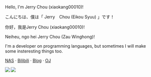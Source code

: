 Hello, I'm Jerry Chou (xiaokang00010)!

こんにちは、僕は「 Jerry　Chou (Eikou Syuu) 」です！

你好，我是Jerry Chou (xiaokang00010)!

Neiheu, ngo hei Jerry Chou (Zau Winghong)!

I'm a developer on programming languages, but sometimes I will make some insteresting things too.

<!--
**xiaokang00010/xiaokang00010** is a ✨ _special_ ✨ repository because its `README.md` (this file) appears on your GitHub profile.

Here are some ideas to get you started:

- 🔭 I’m currently working on ...
- 🌱 I’m currently learning ...
- 👯 I’m looking to collaborate on ...
- 🤔 I’m looking for help with ...
- 💬 Ask me about ...
- 📫 How to reach me: ...
- 😄 Pronouns: ...
- ⚡ Fun fact: ...
-->


[NAS](http://www.xiaokang00010.top:11451/main) · [Bilibili](https://space.bilibili.com/151235443) · [Blog](https://xiaokang00010.top/) · [OJ](http://www.xiaokang00010.top:5914/)

<a href="https://github.com/xiaokang00010">
  <img align="left" src="https://github-readme-stats.vercel.app/api?username=xiaokang00010" />
</a>
<a href="https://github.com/xiaokang00010">
  <img align="left" src="https://github-readme-stats.vercel.app/api/top-langs/?username=xiaokang00010" />
</a>


